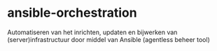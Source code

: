 # ansible-orchestration
Automatiseren van het inrichten, updaten en bijwerken van (server)infrastructuur door middel van Ansible (agentless beheer tool)
